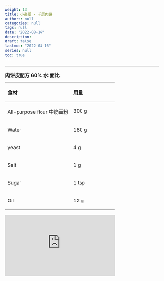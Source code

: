 ```yaml
---
weight: 13
title: 小高姐 - 千层肉饼
authors: null
categories: null
tags: null
date: "2022-08-16"
description:  
draft: false
lastmod: "2022-08-16"
series: null
toc: true
---
```




<!--more-->
---

<table style="width:100%;">
<caption style="text-align:left", align = "top"><b>肉饼皮配方  60% 水:面比</b></caption>
<colgroup><col style="width: 60%" /><col style="width: 40%" />
</colgroup>
<thead>
  <tr VALIGN=TOP style="text-align:left"  class="header">
    <th><p>食材</p></th>
    <th><p>用量</p></th>
  </tr>
</thead>
<tbody VALIGN=TOP>
  <tr class="odd">
    <td><p>All-purpose flour 中筋面粉
    </p></td>
    <td><p>300 g
    </p></td>
  </tr>
  <tr class="even">
    <td><p>Water
    </p></td>
    <td><p> 180 g
    </p></td>
  </tr>
  <tr class="odd">
    <td><p>yeast
    </p></td>
    <td><p>4 g
    </p></td>
  </tr>
  <tr class="even">
    <td><p>Salt
    </p></td>
    <td><p> 1 g
    </p></td>
  </tr>  
  <tr class="odd">
    <td><p>Sugar
    </p></td>
    <td><p>1 tsp
    </p></td>
  </tr>
  <tr class="even">
    <td><p>Oil
    </p></td>
    <td><p> 12 g
    </p></td>
  </tr>  
</tbody>
</table>

<iframe width="360" height="200" src="https://www.youtube.com/embed/zsQr0SAuCHA" title="Thousand Layer Beef Pie" frameborder="0" allow="accelerometer; autoplay; clipboard-write; encrypted-media; gyroscope; picture-in-picture" allowfullscreen></iframe>